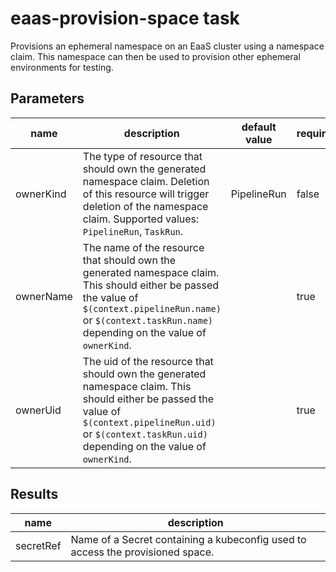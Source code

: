 # eaas-provision-space task

Provisions an ephemeral namespace on an EaaS cluster using a namespace claim. This namespace can then be used to provision other ephemeral environments for testing.

## Parameters
|name|description|default value|required|
|---|---|---|---|
|ownerKind|The type of resource that should own the generated namespace claim. Deletion of this resource will trigger deletion of the namespace claim. Supported values: `PipelineRun`, `TaskRun`.|PipelineRun|false|
|ownerName|The name of the resource that should own the generated namespace claim. This should either be passed the value of `$(context.pipelineRun.name)` or `$(context.taskRun.name)` depending on the value of `ownerKind`.||true|
|ownerUid|The uid of the resource that should own the generated namespace claim. This should either be passed the value of `$(context.pipelineRun.uid)` or `$(context.taskRun.uid)` depending on the value of `ownerKind`.||true|


## Results
|name|description|
|---|---|
|secretRef|Name of a Secret containing a kubeconfig used to access the provisioned space.|

